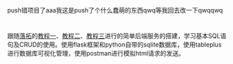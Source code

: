 push错项目了aaa我这是push了个什么蠢萌的东西qwq等我回去改一下qwqqwq
# 
跟随<a href="https://space.bilibili.com/43276908" target="_blank">落拓</a>的<a href="https://www.bilibili.com/video/BV1NA411t7gu" target="_blank">教程一</a>、<a href="https://www.bilibili.com/video/BV1Fz4y1d7kc" target="_blank">教程二</a>、<a href="https://www.bilibili.com/video/BV1nV41117fS" target="_blank">教程三</a>进行的简单后端服务的搭建，学习基本SQL语句及CRUD的使用。使用flask框架和python自带的sqlite数据库，使用tableplus进行数据库可视化管理，使用postman进行模拟html请求的发送。

